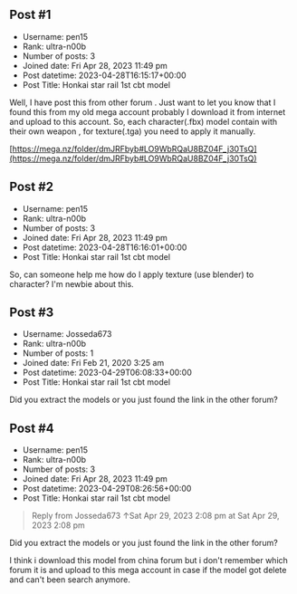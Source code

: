 ## Post #1
- Username: pen15
- Rank: ultra-n00b
- Number of posts: 3
- Joined date: Fri Apr 28, 2023 11:49 pm
- Post datetime: 2023-04-28T16:15:17+00:00
- Post Title: Honkai star rail 1st cbt model

Well, I have post this from other forum . Just want to let you know that I found this from my old mega account probably I download it from internet and upload to this account. So, each character(.fbx) model contain with their own weapon , for texture(.tga) you need to apply it manually.

[https://mega.nz/folder/dmJRFbyb#LO9WbRQaU8BZ04F_j30TsQ](https://mega.nz/folder/dmJRFbyb#LO9WbRQaU8BZ04F_j30TsQ)
## Post #2
- Username: pen15
- Rank: ultra-n00b
- Number of posts: 3
- Joined date: Fri Apr 28, 2023 11:49 pm
- Post datetime: 2023-04-28T16:16:01+00:00
- Post Title: Honkai star rail 1st cbt model

So, can someone help me how do I apply texture (use blender) to character? I'm newbie about this.
## Post #3
- Username: Josseda673
- Rank: ultra-n00b
- Number of posts: 1
- Joined date: Fri Feb 21, 2020 3:25 am
- Post datetime: 2023-04-29T06:08:33+00:00
- Post Title: Honkai star rail 1st cbt model

Did you extract the models or you just found the link in the other forum?
## Post #4
- Username: pen15
- Rank: ultra-n00b
- Number of posts: 3
- Joined date: Fri Apr 28, 2023 11:49 pm
- Post datetime: 2023-04-29T08:26:56+00:00
- Post Title: Honkai star rail 1st cbt model

> Reply from Josseda673 ↑Sat Apr 29, 2023 2:08 pm at Sat Apr 29, 2023 2:08 pm
>
> 
Did you extract the models or you just found the link in the other forum?

I think i download this model from china forum but i don't remember which forum it is and upload to this mega account in case if the model got delete and can't been search anymore.
